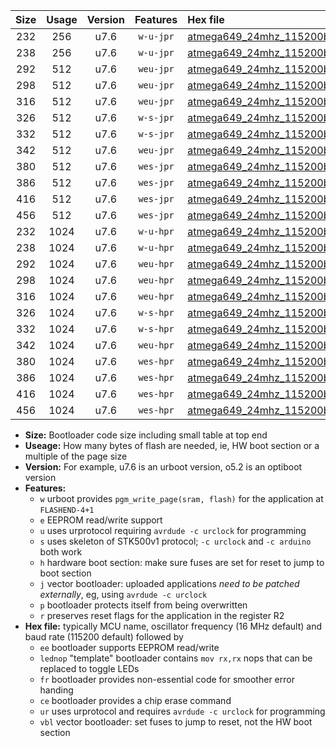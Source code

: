 |Size|Usage|Version|Features|Hex file|
|:-:|:-:|:-:|:-:|:--|
|232|256|u7.6|`w-u-jpr`|[atmega649_24mhz_115200bps_ur_vbl.hex](https://raw.githubusercontent.com/stefanrueger/urboot/main/atmega649_24mhz_115200bps_ur_vbl.hex)|
|238|256|u7.6|`w-u-jpr`|[atmega649_24mhz_115200bps_lednop_ur_vbl.hex](https://raw.githubusercontent.com/stefanrueger/urboot/main/atmega649_24mhz_115200bps_lednop_ur_vbl.hex)|
|292|512|u7.6|`weu-jpr`|[atmega649_24mhz_115200bps_ee_ur_vbl.hex](https://raw.githubusercontent.com/stefanrueger/urboot/main/atmega649_24mhz_115200bps_ee_ur_vbl.hex)|
|298|512|u7.6|`weu-jpr`|[atmega649_24mhz_115200bps_ee_lednop_ur_vbl.hex](https://raw.githubusercontent.com/stefanrueger/urboot/main/atmega649_24mhz_115200bps_ee_lednop_ur_vbl.hex)|
|316|512|u7.6|`weu-jpr`|[atmega649_24mhz_115200bps_ee_lednop_fr_ur_vbl.hex](https://raw.githubusercontent.com/stefanrueger/urboot/main/atmega649_24mhz_115200bps_ee_lednop_fr_ur_vbl.hex)|
|326|512|u7.6|`w-s-jpr`|[atmega649_24mhz_115200bps_vbl.hex](https://raw.githubusercontent.com/stefanrueger/urboot/main/atmega649_24mhz_115200bps_vbl.hex)|
|332|512|u7.6|`w-s-jpr`|[atmega649_24mhz_115200bps_lednop_vbl.hex](https://raw.githubusercontent.com/stefanrueger/urboot/main/atmega649_24mhz_115200bps_lednop_vbl.hex)|
|342|512|u7.6|`weu-jpr`|[atmega649_24mhz_115200bps_ee_lednop_fr_ce_ur_vbl.hex](https://raw.githubusercontent.com/stefanrueger/urboot/main/atmega649_24mhz_115200bps_ee_lednop_fr_ce_ur_vbl.hex)|
|380|512|u7.6|`wes-jpr`|[atmega649_24mhz_115200bps_ee_vbl.hex](https://raw.githubusercontent.com/stefanrueger/urboot/main/atmega649_24mhz_115200bps_ee_vbl.hex)|
|386|512|u7.6|`wes-jpr`|[atmega649_24mhz_115200bps_ee_lednop_vbl.hex](https://raw.githubusercontent.com/stefanrueger/urboot/main/atmega649_24mhz_115200bps_ee_lednop_vbl.hex)|
|416|512|u7.6|`wes-jpr`|[atmega649_24mhz_115200bps_ee_lednop_fr_vbl.hex](https://raw.githubusercontent.com/stefanrueger/urboot/main/atmega649_24mhz_115200bps_ee_lednop_fr_vbl.hex)|
|456|512|u7.6|`wes-jpr`|[atmega649_24mhz_115200bps_ee_lednop_fr_ce_vbl.hex](https://raw.githubusercontent.com/stefanrueger/urboot/main/atmega649_24mhz_115200bps_ee_lednop_fr_ce_vbl.hex)|
|232|1024|u7.6|`w-u-hpr`|[atmega649_24mhz_115200bps_ur.hex](https://raw.githubusercontent.com/stefanrueger/urboot/main/atmega649_24mhz_115200bps_ur.hex)|
|238|1024|u7.6|`w-u-hpr`|[atmega649_24mhz_115200bps_lednop_ur.hex](https://raw.githubusercontent.com/stefanrueger/urboot/main/atmega649_24mhz_115200bps_lednop_ur.hex)|
|292|1024|u7.6|`weu-hpr`|[atmega649_24mhz_115200bps_ee_ur.hex](https://raw.githubusercontent.com/stefanrueger/urboot/main/atmega649_24mhz_115200bps_ee_ur.hex)|
|298|1024|u7.6|`weu-hpr`|[atmega649_24mhz_115200bps_ee_lednop_ur.hex](https://raw.githubusercontent.com/stefanrueger/urboot/main/atmega649_24mhz_115200bps_ee_lednop_ur.hex)|
|316|1024|u7.6|`weu-hpr`|[atmega649_24mhz_115200bps_ee_lednop_fr_ur.hex](https://raw.githubusercontent.com/stefanrueger/urboot/main/atmega649_24mhz_115200bps_ee_lednop_fr_ur.hex)|
|326|1024|u7.6|`w-s-hpr`|[atmega649_24mhz_115200bps.hex](https://raw.githubusercontent.com/stefanrueger/urboot/main/atmega649_24mhz_115200bps.hex)|
|332|1024|u7.6|`w-s-hpr`|[atmega649_24mhz_115200bps_lednop.hex](https://raw.githubusercontent.com/stefanrueger/urboot/main/atmega649_24mhz_115200bps_lednop.hex)|
|342|1024|u7.6|`weu-hpr`|[atmega649_24mhz_115200bps_ee_lednop_fr_ce_ur.hex](https://raw.githubusercontent.com/stefanrueger/urboot/main/atmega649_24mhz_115200bps_ee_lednop_fr_ce_ur.hex)|
|380|1024|u7.6|`wes-hpr`|[atmega649_24mhz_115200bps_ee.hex](https://raw.githubusercontent.com/stefanrueger/urboot/main/atmega649_24mhz_115200bps_ee.hex)|
|386|1024|u7.6|`wes-hpr`|[atmega649_24mhz_115200bps_ee_lednop.hex](https://raw.githubusercontent.com/stefanrueger/urboot/main/atmega649_24mhz_115200bps_ee_lednop.hex)|
|416|1024|u7.6|`wes-hpr`|[atmega649_24mhz_115200bps_ee_lednop_fr.hex](https://raw.githubusercontent.com/stefanrueger/urboot/main/atmega649_24mhz_115200bps_ee_lednop_fr.hex)|
|456|1024|u7.6|`wes-hpr`|[atmega649_24mhz_115200bps_ee_lednop_fr_ce.hex](https://raw.githubusercontent.com/stefanrueger/urboot/main/atmega649_24mhz_115200bps_ee_lednop_fr_ce.hex)|

- **Size:** Bootloader code size including small table at top end
- **Useage:** How many bytes of flash are needed, ie, HW boot section or a multiple of the page size
- **Version:** For example, u7.6 is an urboot version, o5.2 is an optiboot version
- **Features:**
  + `w` urboot provides `pgm_write_page(sram, flash)` for the application at `FLASHEND-4+1`
  + `e` EEPROM read/write support
  + `u` uses urprotocol requiring `avrdude -c urclock` for programming
  + `s` uses skeleton of STK500v1 protocol; `-c urclock` and `-c arduino` both work
  + `h` hardware boot section: make sure fuses are set for reset to jump to boot section
  + `j` vector bootloader: uploaded applications *need to be patched externally*, eg, using `avrdude -c urclock`
  + `p` bootloader protects itself from being overwritten
  + `r` preserves reset flags for the application in the register R2
- **Hex file:** typically MCU name, oscillator frequency (16 MHz default) and baud rate (115200 default) followed by
  + `ee` bootloader supports EEPROM read/write
  + `lednop` "template" bootloader contains `mov rx,rx` nops that can be replaced to toggle LEDs
  + `fr` bootloader provides non-essential code for smoother error handing
  + `ce` bootloader provides a chip erase command
  + `ur` uses urprotocol and requires `avrdude -c urclock` for programming
  + `vbl` vector bootloader: set fuses to jump to reset, not the HW boot section
